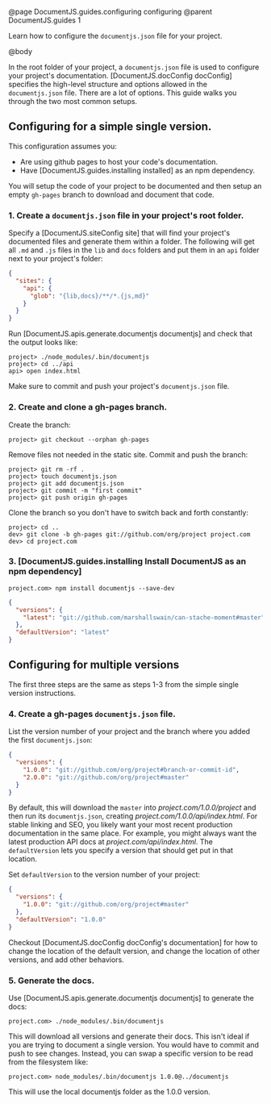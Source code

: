 @page DocumentJS.guides.configuring configuring
@parent DocumentJS.guides 1

Learn how to configure the `documentjs.json` file for your project.

@body

In the root folder of your project, a `documentjs.json` file is used to configure your project's documentation. [DocumentJS.docConfig docConfig] specifies the high-level structure and options allowed in the `documentjs.json` file. There are a lot of options.  This guide walks you through the 
two most common setups.

## Configuring for a simple single version.

This configuration assumes you:

- Are using github pages to host your code's documentation.
- Have [DocumentJS.guides.installing installed] as an npm dependency.

You will setup the code of your project to be documented and then
setup an empty `gh-pages` branch to download and document that code.

### 1. Create a `documentjs.json` file in your project's root folder.

Specify a [DocumentJS.siteConfig site] that will find your project's documented files and generate them within a folder. The following will get all `.md` and `.js` files in the `lib` and `docs` folders and put them in an `api` folder next to your project's folder:

```json
{
  "sites": {
    "api": {
      "glob": "{lib,docs}/**/*.{js,md}"
    }
  }
}
```
   
Run [DocumentJS.apis.generate.documentjs documentjs] and check that the output looks like:

```console
project> ./node_modules/.bin/documentjs
project> cd ../api
api> open index.html
```

Make sure to commit and push your project's `documentjs.json` file.

### 2. Create and clone a gh-pages branch.

Create the branch:

```console
project> git checkout --orphan gh-pages
```
    
Remove files not needed in the static site. Commit and push the branch:

```console
project> git rm -rf .
project> touch documentjs.json
project> git add documentjs.json
project> git commit -m "first commit"
project> git push origin gh-pages
```

Clone the branch so you don't have to switch back and forth constantly:

```console   
project> cd ..
dev> git clone -b gh-pages git://github.com/org/project project.com
dev> cd project.com
```

### 3. [DocumentJS.guides.installing Install DocumentJS as an npm dependency]

```console
project.com> npm install documentjs --save-dev
```


```json
{
  "versions": {
    "latest": "git://github.com/marshallswain/can-stache-moment#master"
  },
  "defaultVersion": "latest"
}
```

## Configuring for multiple versions

The first three steps are the same as steps 1-3 from the simple single version instructions.

### 4. Create a gh-pages `documentjs.json` file.

List the version number of your project and the branch where you added the first `documentjs.json`:

```json
{
  "versions": {
    "1.0.0": "git://github.com/org/project#branch-or-commit-id",
    "2.0.0": "git://github.com/org/project#master"
  }
}
```

By default, this will download the `master` into _project.com/1.0.0/project_
and then run its `documentjs.json`, creating _project.com/1.0.0/api/index.html_.  For stable linking and SEO, you likely want your most recent production documentation in the same place.  For example, you might always want the latest production API docs at _project.com/api/index.html_.  The `defaultVersion` lets you specify a version that should get put in that location.  
   
Set `defaultVersion` to the version number of your project:
   
```json
{
  "versions": {
    "1.0.0": "git://github.com/org/project#master"
  },
  "defaultVersion": "1.0.0"
}
```

Checkout [DocumentJS.docConfig docConfig's documentation] for how to change the location of the default version, and change the location of other versions, and add other behaviors.

### 5. Generate the docs.

Use [DocumentJS.apis.generate.documentjs documentjs] to generate the docs:

```console
project.com> ./node_modules/.bin/documentjs
```
   
This will download all versions and generate their docs. This isn't ideal if you are trying to document a single version.  You would have to commit and push to see changes.  Instead, you can swap a specific version to be read from the filesystem like:
   
```console
project.com> node_modules/.bin/documentjs 1.0.0@../documentjs
```

This will use the local documentjs folder as the 1.0.0 version.